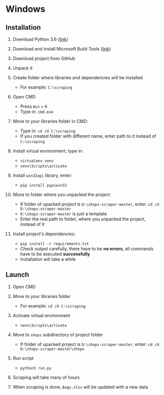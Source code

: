 # Windows

## Installation
1. Download Python 3.6 ([link](https://www.python.org/downloads/windows/))

1. Download and install Microsoft Build Tools ([link](https://www.microsoft.com/en-us/download/details.aspx?id=48159&ranMID=24542&ranEAID=je6NUbpObpQ&ranSiteID=je6NUbpObpQ-ssahJLOBHslxW96rArFYOQ&epi=je6NUbpObpQ-ssahJLOBHslxW96rArFYOQ&irgwc=1&OCID=AID681541_aff_7593_1243925&tduid=(ir_w8F3Uex8PV0Mzu7UEdzN2ycQUkjVBxU5XxduzU0)(7593)(1243925)(je6NUbpObpQ-ssahJLOBHslxW96rArFYOQ)()&irclickid=w8F3Uex8PV0Mzu7UEdzN2ycQUkjVBxU5XxduzU0))

1. Download project from GitHub
1. Unpack it
1. Create folder where libraries and dependencies will be installed
   - For example: `C:\scraping`
1. Open CMD
   - Press `Win` + `R`
   - Type in: `cmd.exe`
1. Move to your libraries folder in CMD:
   - Type in: `cd /d C:\scraping`
   - If you created folder with different name, enter path to it instead of `C:\scraping`
1. Install virtual environment, type in: 
   - `virtualenv venv`
   - `venv\Scripts\activate`
1. Install `win32api` library, enter:
   - `pip install pypiwin32`
1. Move to folder where you unpacked the project:
   - If folder of upacked project is `D:\shops-scraper-master`, enter: `cd /d D:\shops-scraper-master`
   - `D:\shops-scraper-master` is just a template
   - Enter the real path to folder, where you unpacked the project, instead of it
1. Install project's dependencies:
   - `pip install -r requirements.txt`
   - Check output carefully, there have to be **no errors**, all commands have to be executed **successfully**
   - Installation will take a while

## Launch
1. Open CMD

1. Move to your libraries folder
   - For example: `cd /d C:\scraping`
1. Activate virtual environment
   - `venv\Scripts\activate`
1. Move to `shops` subdirectory of project folder
   - If folder of upacked project is `D:\shops-scraper-master`, enter: `cd /d D:\shops-scraper-master\shops`
1. Run script
   - `python3 run.py`
1. Scraping will take many of hours
1. When scraping is done, `Bags.xlsx` will be updated with a new data
